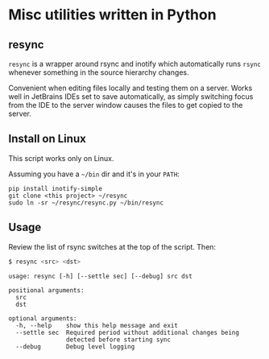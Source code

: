 # Misc utilities written in Python

## resync

`resync` is a wrapper around rsync and inotify which automatically runs `rsync` whenever something in the source hierarchy changes.

Convenient when editing files locally and testing them on a server. Works well in JetBrains IDEs set to save automatically, as simply switching focus from the IDE to the server window causes the files to get copied to the server.

## Install on Linux

This script works only on Linux.

Assuming you have a `~/bin` dir and it's in your `PATH`:

```
pip install inotify-simple
git clone <this project> ~/resync
sudo ln -sr ~/resync/resync.py ~/bin/resync
```

## Usage

Review the list of rsync switches at the top of the script. Then:

```bash
$ resync <src> <dst>
```

```
usage: resync [-h] [--settle sec] [--debug] src dst

positional arguments:
  src
  dst

optional arguments:
  -h, --help    show this help message and exit
  --settle sec  Required period without additional changes being 
                detected before starting sync
  --debug       Debug level logging
```
